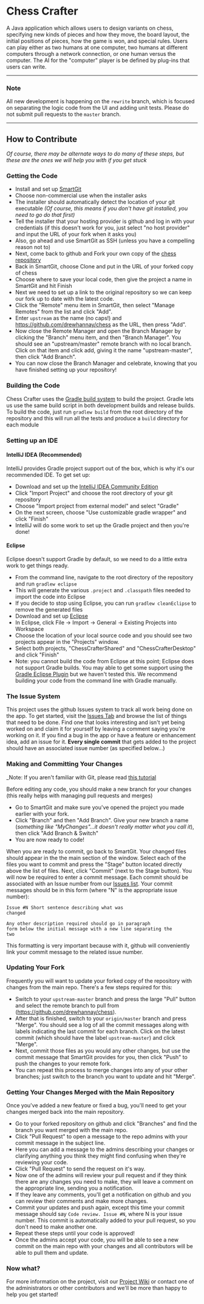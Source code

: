 Chess Crafter
=====
A Java application which allows users to design variants on chess, specifying new kinds of pieces and how they move, the board layout, the initial positions of pieces, how the game is won, and special rules.
Users can play either as two humans at one computer, two humans at different computers through a network connection, or one human versus the computer.
The AI for the "computer" player is be defined by plug-ins that users can write.

---

### Note
All new development is happening on the `rewrite` branch, which is focused on separating the logic code from the UI and adding unit tests. Please do not submit pull requests to the `master` branch.

---

How to Contribute
-----------------

_Of course, there may be alternate ways to do many of these steps, but these are the ones we will help you with if you get stuck_

### Getting the Code
* Install and set up [SmartGit](http://www.syntevo.com/smartgit/index.html)
 * Choose non-commercial use when the installer asks
 * The installer should automatically detect the location of your git executable _(Of course, this means if you don't have git installed, you need to go do that first)_
 * Tell the installer that your hosting provider is github and log in with your credentials (if this doesn't work for you, just select "no host provider" and input the URL of your fork when it asks you)
 * Also, go ahead and use SmartGit as SSH (unless you have a compelling reason not to)
* Next, come back to github and Fork your own copy of the [chess repository](https://github.com/drewhannay/chess)
* Back in SmartGit, choose Clone and put in the URL of your forked copy of chess
 * Choose where to save your local code, then give the project a name in SmartGit and hit Finish
 * Next we need to set up a link to the original repository so we can keep our fork up to date with the latest code.
 * Click the "Remote" menu item in SmartGit, then select "Manage Remotes" from the list and click "Add".
 * Enter <code>upstream</code> as the name (no caps!) and https://github.com/drewhannay/chess as the URL, then press "Add".
 * Now close the Remote Manager and open the Branch Manager by clicking the "Branch" menu item, and then "Branch Manager". You should see an "upstream/master" remote branch with no local branch. Click on that item and click add, giving it the name "upstream-master", then click "Add Branch".
 * You can now close the Branch Manager and celebrate, knowing that you have finished setting up your repository!

### Building the Code
Chess Crafter uses the [Gradle build system](http://www.gradle.org/) to build the project. Gradle lets us use the same build script in both development builds and release builds.
To build the code, just run ```gradlew build``` from the root directory of the repository and this will run all the tests and produce a ```build``` directory for each module

### Setting up an IDE
#### IntelliJ IDEA (Recommended)
IntelliJ provides Gradle project support out of the box, which is why it's our recommended IDE. To get set up:
* Download and set up the [IntelliJ IDEA Community Edition](https://www.jetbrains.com/idea/)
* Click "Import Project" and choose the root directory of your git repository
* Choose "Import project from external model" and select "Gradle"
* On the next screen, choose "Use customizable gradle wrapper" and click "Finish"
* IntelliJ will do some work to set up the Gradle project and then you're done!

#### Eclipse
Eclipse doesn't support Gradle by default, so we need to do a little extra work to get things ready.
* From the command line, navigate to the root directory of the repository and run ```gradlew eclipse```
 * This will generate the various ```.project``` and ```.classpath``` files needed to import the code into Eclipse
 * If you decide to stop using Eclipse, you can run ```gradlew cleanEclipse``` to remove the generated files
* Download and set up [Eclipse](http://www.eclipse.org/downloads/packages/eclipse-ide-java-developers/lunasr1)
* In Eclipse, click File -> Import -> General -> Existing Projects into Workspace
* Choose the location of your local source code and you should see two projects appear in the "Projects" window.
* Select both projects, "ChessCrafterShared" and "ChessCrafterDesktop" and click "Finish"
* Note: you cannot build the code from Eclipse at this point; Eclipse does not support Gradle builds. You may able to get some support using the [Gradle Eclipse Plugin](https://www.gradle.org/tooling) but we haven't tested this. We recommend building your code from the command line with Gradle manually.

### The Issue System
This project uses the github Issues system to track all work being done on the app.  To get started, visit the [Issues Tab](https://github.com/drewhannay/chess/issues) and browse the list of things that need to be done.  Find one that looks interesting and isn't yet being worked on and claim it for yourself by leaving a comment saying you're working on it.  If you find a bug in the app or have a feature or enhancement idea, add an issue for it. <b>Every single commit</b> that gets added to the project should have an associated issue number (as specified below...)

### Making and Committing Your Changes
_Note: If you aren't familiar with Git, please read [this tutorial](http://git-scm.com/book/en/Git-Basics)

Before editing any code, you should make a new branch for your changes (this really helps with managing pull requests and merges)

* Go to SmartGit and make sure you've opened the project you made earlier with your fork.
* Click "Branch" and then "Add Branch". Give your new branch a name (*something like "MyChanges"...it doesn't really matter what you call it*), then click "Add Branch & Switch"
* You are now ready to code!

When you are ready to commit, go back to SmartGit. Your changed files should appear in the the main section of the window.
Select each of the files you want to commit and press the "Stage" button located directly above the list of files.
Next, click "Commit" (next to the Stage button).  You will now be required to enter a commit message.
Each commit should be associated with an Issue number from our [Issues list](https://github.com/drewhannay/chess/issues).
Your commit messages should be in this form (where "N" is the appropriate issue number):

<code>Issue #N Short sentence describing what was changed<br /><br />Any other description required should go in paragraph form below the initial message with a new line separating the two</code>

This formatting is very important because with it, github will conveniently link your commit message to the related issue number.

### Updating Your Fork
Frequently you will want to update your forked copy of the repository with changes from the main repo. There's a few steps required for this:

* Switch to your <code>upstream-master</code> branch and press the large "Pull" button and select the remote branch to pull from (https://github.com/drewhannay/chess).
* After that is finished, switch to your <code>origin/master</code> branch and press "Merge". You should see a log of all the commit messages along with labels indicating the last commit for each branch. Click on the latest commit (which should have the label <code>upstream-master</code>) and click "Merge".
* Next, commit those files as you would any other changes, but use the commit message that SmartGit provides for you, then click "Push" to push the changes to your remote fork.
* You can repeat this process to merge changes into any of your other branches; just switch to the branch you want to update and hit "Merge".

### Getting Your Changes Merged with the Main Repository
Once you've added a new feature or fixed a bug, you'll need to get your changes merged back into the main repository.

* Go to your forked repository on github and click "Branches" and find the branch you want merged with the main repo.
* Click "Pull Request" to open a message to the repo admins with your commit message in the subject line.
 * Here you can add a message to the admins describing your changes or clarifying anything you think they might find confusing when they're reviewing your code.
* Click "Pull Request" to send the request on it's way.
* Now one of the admins will review your pull request and if they think there are any changes you need to make, they will leave a comment on the appropriate line, sending you a notification.
 * If they leave any comments, you'll get a notification on github and you can review their comments and make more changes.
 * Commit your updates and push again, except this time your commit message should say <code>Code review. Issue #N</code>, where N is your issue number. This commit is automatically added to your pull request, so you don't need to make another one.
 * Repeat these steps until your code is approved!
* Once the admins accept your code, you will be able to see a new commit on the main repo with your changes and all contributors will be able to pull them and update.

### Now what?
For more information on the project, visit our [Project Wiki](https://github.com/drewhannay/chess/wiki) or contact one of the administrators or other contributors and we'll be more than happy to help you get started!
